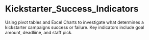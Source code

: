# Kickstarter_Success_Indicators
Using pivot tables and Excel Charts to investigate what determines a kickstarter campaigns success or failure. 
Key indicators include goal amount, deadliine, and staff pick. 
